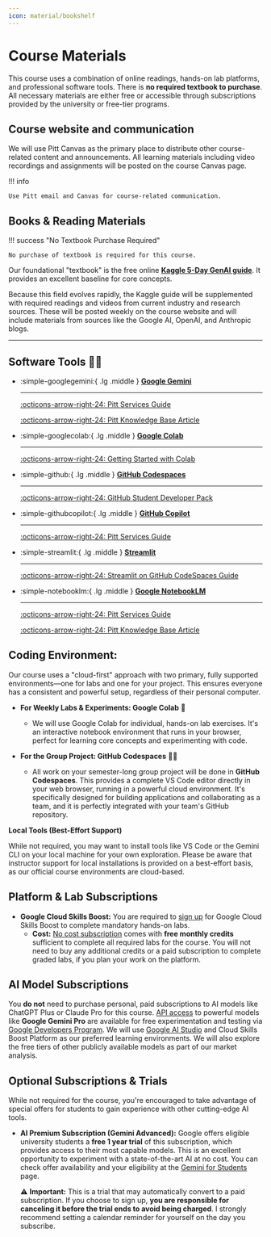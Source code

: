 ```yaml
---
icon: material/bookshelf
---
```


# Course Materials

This course uses a combination of online readings, hands-on lab platforms, and professional software tools. There is **no required textbook to purchase**. All necessary materials are either free or accessible through subscriptions provided by the university or free-tier programs.

## Course website and communication

We will use Pitt Canvas as the primary place to distribute other course-related 
content and announcements. All learning materials including video recordings 
and assignments will be posted on the course Canvas page. 

!!! info 

    Use Pitt email and Canvas for course-related communication.

## Books & Reading Materials

!!! success "No Textbook Purchase Required"

    No purchase of textbook is required for this course.


Our foundational "textbook" is the free online [**Kaggle 5-Day GenAI guide**](https://www.kaggle.com/learn-guide/5-day-genai). It provides an excellent baseline for core concepts.

Because this field evolves rapidly, the Kaggle guide will be supplemented with required readings and videos from current industry and research sources. These will be posted weekly on the course website and will include materials from sources like the Google AI, OpenAI, and Anthropic blogs.

***

## Software Tools 🧑‍💻

<div class="grid cards" markdown>

-   :simple-googlegemini:{ .lg .middle } [__Google Gemini__](https://gemini.google.com/)

    ---

    [:octicons-arrow-right-24: Pitt Services Guide](https://services.pitt.edu/TDClient/33/Portal/Requests/ServiceDet?ID=340)

    [:octicons-arrow-right-24: Pitt Knowledge Base Article](https://services.pitt.edu/TDClient/33/Portal/KB/ArticleDet?ID=2882)
    

-   :simple-googlecolab:{ .lg .middle } [__Google Colab__](https://colab.research.google.com/)

    ---

    [:octicons-arrow-right-24: Getting Started with Colab](https://dataprogpy.github.io/getting-started/colab/)

-   :simple-github:{ .lg .middle } [__GitHub Codespaces__](https://github.com/features/codespaces)

    ---

    [:octicons-arrow-right-24: GitHub Student Developer Pack](https://education.github.com/pack/)

-   :simple-githubcopilot:{ .lg .middle } [__GitHub Copilot__](https://github.com/features/copilot)

    ---

    [:octicons-arrow-right-24: Pitt Services Guide](https://services.pitt.edu/TDClient/33/Portal/Requests/ServiceDet?ID=342)

-   :simple-streamlit:{ .lg .middle } [__Streamlit__](https://docs.streamlit.io/)

    ---

    [:octicons-arrow-right-24: Streamlit on GitHub CodeSpaces Guide](https://docs.streamlit.io/get-started/installation/community-cloud)



-   :simple-notebooklm:{ .lg .middle } [__Google NotebookLM__](https://notebooklm.google.com/)

    ---

    [:octicons-arrow-right-24: Pitt Services Guide](https://services.pitt.edu/TDClient/33/Portal/Requests/ServiceDet?ID=343)

    [:octicons-arrow-right-24: Pitt Knowledge Base Article](https://services.pitt.edu/TDClient/33/Portal/KB/ArticleDet?ID=2894)


</div>


## Coding Environment:

 Our course uses a "cloud-first" approach with two primary, fully supported environments—one for labs and one for your project. This ensures everyone has a consistent and powerful setup, regardless of their personal computer.

 * **For Weekly Labs & Experiments: Google Colab** 📓
     * We will use Google Colab for individual, hands-on lab exercises. It's an interactive notebook environment that runs in your browser, perfect for learning core concepts and experimenting with code.

 * **For the Group Project: GitHub Codespaces** 🧑‍💻
     * All work on your semester-long group project will be done in **GitHub Codespaces**. This provides a complete VS Code editor directly in your web browser, running in a powerful cloud environment. It's specifically designed for building applications and collaborating as a team, and it is perfectly integrated with your team's GitHub repository.

 **Local Tools (Best-Effort Support)**

 While not required, you may want to install tools like VS Code or the Gemini CLI on your local machine for your own exploration. Please be aware that instructor support for local installations is provided on a best-effort basis, as our official course environments are cloud-based.


## Platform & Lab Subscriptions

* **Google Cloud Skills Boost:** You are required to [sign up](https://www.cloudskillsboost.google/users/sign_up) for Google Cloud Skills Boost to complete mandatory hands-on labs.
    * **Cost:** [No cost subscription](https://www.cloudskillsboost.google/subscriptions) comes with **free monthly credits** sufficient to complete all required labs for the course. You will not need to buy any additional credits or a paid subscription to complete graded labs, if you plan your work on the platform.

## AI Model Subscriptions 

You **do not** need to purchase personal, paid subscriptions to AI models like ChatGPT Plus or Claude Pro for this course. [API access](https://ai.google.dev/gemini-api/docs) to powerful models like **Google Gemini Pro** are available for free experimentation and testing via [Google Developers Program](https://developers.google.com/). We will use [Google AI Studio](https://aistudio.google.com) and Cloud Skills Boost Platform as our preferred learning environments. We will also explore the free tiers of other publicly available models as part of our market analysis.


## Optional Subscriptions & Trials

While not required for the course, you're encouraged to take advantage of special offers for students to gain experience with other cutting-edge AI tools.

* **AI Premium Subscription (Gemini Advanced):** Google offers eligible university students a **free 1 year trial** of this subscription, which provides access to their most capable models. This is an excellent opportunity to experiment with a state-of-the-art AI at no cost. You can check offer availability and your eligibility at the [Gemini for Students](https://gemini.google/students/) page.

    ⚠️ **Important:** This is a trial that may automatically convert to a paid subscription. If you choose to sign up, **you are responsible for canceling it before the trial ends to avoid being charged**. I strongly recommend setting a calendar reminder for yourself on the day you subscribe.

<!-- 

<div class="grid cards" markdown>

-   :fontawesome-solid-chart-line:{ .lg .middle } __Exploratory Data Analysis__

    ---

    [:octicons-arrow-right-24: Grammar of Graphics](https://pitt.primo.exlibrisgroup.com/permalink/01PITT_INST/1sjtb5p/alma9998493391306236)

    [:octicons-arrow-right-24: Data Storytelling with Altair and AI](https://pitt.primo.exlibrisgroup.com/permalink/01PITT_INST/i25aoe/cdi_safari_books_v2_9781633437920)

-   :simple-pandas:{ .lg .middle } __Data Wrangling__

    ---

    [:octicons-arrow-right-24: Python Polars: The Definitive Guide](https://pitt.primo.exlibrisgroup.com/permalink/01PITT_INST/i25aoe/cdi_safari_books_v2_9781098156077)

    [:octicons-arrow-right-24: Polars Cookbook](https://pitt.primo.exlibrisgroup.com/permalink/01PITT_INST/i25aoe/cdi_askewsholts_vlebooks_9781805125150)

-   :material-google-analytics:{ .lg .middle } __Data Science__

    ---

    [:octicons-arrow-right-24: Data Mining for Business Analytics](https://pitt.primo.exlibrisgroup.com/permalink/01PITT_INST/e8h8hp/alma9998682002406236)

    [:octicons-arrow-right-24: Python data science handbook](https://pitt.primo.exlibrisgroup.com/permalink/01PITT_INST/i25aoe/cdi_askewsholts_vlebooks_9781098121198)

-   :fontawesome-solid-robot:{ .lg .middle } __Machine Learning Algorithms__

    ---

    [:octicons-arrow-right-24: Elements of Statistical Learning](https://hastie.su.domains/ElemStatLearn/)

    [:octicons-arrow-right-24: An Introduction to Statistical Learning](https://hastie.su.domains/ISLP/ISLP_website.pdf.download.html)

-   :material-chart-scatter-plot:{ .lg .middle } __Advanced Data Types__

    ---

    [:octicons-arrow-right-24: NLP with Python](https://www.nltk.org/book/)

    [:octicons-arrow-right-24: Practical Time Series Analysis](https://pitt.primo.exlibrisgroup.com/permalink/01PITT_INST/e8h8hp/alma9998547592706236)


-   :material-language-python:{ .lg .middle } __Programming__

    ---

    [:octicons-arrow-right-24: Think Python](https://allendowney.github.io/ThinkPython/)

    [:octicons-arrow-right-24: Automate the Boring Stuff with Python](https://pitt.primo.exlibrisgroup.com/permalink/01PITT_INST/i25aoe/cdi_askewsholts_vlebooks_9781593279936)

</div>


## Core Software Tools

<div class="grid cards" markdown>

-   :simple-googlecolab:{ .lg .middle } __Google Colab__

    ---

    [:octicons-arrow-right-24: Colab Overview](https://colab.research.google.com/notebooks/basic_features_overview.ipynb)

-   :material-language-python:{ .lg .middle } __Python__

    ---

    [:octicons-arrow-right-24: The Python Tutorial](https://docs.python.org/3/tutorial/index.html)

-   :simple-polars:{ .lg .middle } __Polars__

    ---

    [:octicons-arrow-right-24: Polars User Guide](https://docs.pola.rs/)

-   :material-chart-scatter-plot:{ .lg .middle } __Altair__

    ---

    [:octicons-arrow-right-24: Altair User Guide](https://altair-viz.github.io/user_guide/data.html)

-   :simple-scikitlearn:{ .lg .middle } __scikit-learn__

    ---

    [:octicons-arrow-right-24: scikit-learn User Guide](https://scikit-learn.org/stable/user_guide.html)

</div> -->

